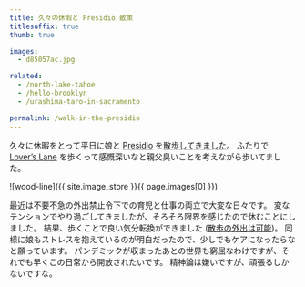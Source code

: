 ```yaml
---
title: 久々の休暇と Presidio 散策
titlesuffix: true
thumb: true

images:
  - d85057ac.jpg

related:
  - /north-lake-tahoe
  - /hello-brooklyn
  - /urashima-taro-in-sacramento

permalink: /walk-in-the-presidio
---
```


久々に休暇をとって平日に娘と [Presidio](https://www.presidio.gov/) を[散歩してきました](https://twitter.com/tmaesaka/status/1258169614409715713)。
ふたりで [Lover’s Lane](https://www.presidio.gov/trails/lovers-lane-trail) を歩くって感慨深いなと親父臭いことを考えながら歩いてました。

![wood-line]({{ site.image_store }}{{ page.images[0] }})

最近は不要不急の外出禁止令下での育児と仕事の両立で大変な日々です。
変なテンションでやり過ごしてきましたが、そろそろ限界を感じたので休むことにしました。
結果、歩くことで良い気分転換ができました ([散歩の外出は可能](https://sf.gov/stay-active-during-coronavirus-outbreak))。
同様に娘もストレスを抱えているのが明白だったので、少しでもケアになったらなと願っています。
パンデミックが収まったあとの世界も窮屈なわけですが、それでも早くこの日常から開放されたいです。
精神論は嫌いですが、頑張るしかないですな。
